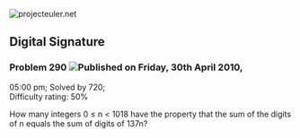![projecteuler.net](images/print_page_logo.png)

## Digital Signature

### Problem 290 ![](images/icon_info.png)Published on Friday, 30th April 2010,
05:00 pm; Solved by 720;  
Difficulty rating: 50%

How many integers 0 ≤ n &lt; 1018 have the property that the sum of the digits
of n equals the sum of digits of 137n?

  
  

